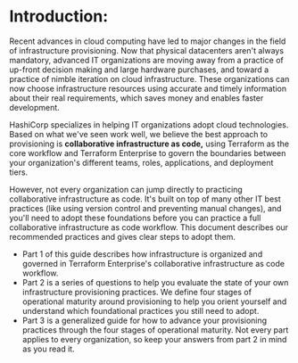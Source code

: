 # Introduction:



Recent advances in cloud computing have led to major changes in the field of infrastructure provisioning. Now that physical datacenters aren't always mandatory, advanced IT organizations are moving away from a practice of up-front decision making and large hardware purchases, and toward a practice of nimble iteration on cloud infrastructure. These organizations can now choose infrastructure resources using accurate and timely information about their real requirements, which saves money and enables faster development.



HashiCorp specializes in helping IT organizations adopt cloud technologies. Based on what we've seen work well, we believe the best approach to provisioning is **collaborative infrastructure as code,** using Terraform as the core workflow and Terraform Enterprise to govern the boundaries between your organization's different teams, roles, applications, and deployment tiers.

However, not every organization can jump directly to practicing collaborative infrastructure as code. It's built on top of many other IT best practices (like using version control and preventing manual changes), and you'll need to adopt these foundations before you can practice a full collaborative infrastructure as code workflow. This document describes our recommended practices and gives clear steps to adopt them.





* Part 1 of this guide describes how infrastructure is organized and governed in Terraform Enterprise's collaborative infrastructure as code workflow.
* Part 2 is a series of questions to help you evaluate the state of your own infrastructure provisioning practices. We define four stages of operational maturity around provisioning to help you orient yourself and understand which foundational practices you still need to adopt.
* Part 3 is a generalized guide for how to advance your provisioning practices through the four stages of operational maturity. Not every part applies to every organization, so keep your answers from part 2 in mind as you read it.
